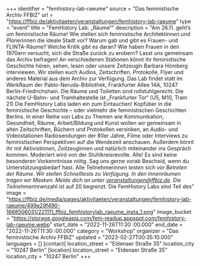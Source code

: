 +++
identifier = "femhistory-lab-raeume"
source = "Das feministische Archiv FFBIZ"
url = "https://ffbiz.de/aktivitaeten/veranstaltungen/femhistory-lab-raeume"
type = "event"
title = "FemHistory Lab: „Räume“"
description = "Am 26.11. geht’s um feministische Räume!
Wie stellen sich feministische Architekt*innen und Planer*innen die ideale Stadt vor? Warum gab und gibt es Frauen- und FLINTA-Räume? Welche Kritik gibt es daran? Wie haben Frauen in den 1970ern versucht, sich die Straße zurück zu erobern?
Lasst uns gemeinsam das Archiv befragen! An verschiedenen Stationen könnt ihr feministische Geschichte hören, sehen, lesen oder unsere Zeitzeugin Barbara Hömberg interviewen. Wir stellen euch Audios, Zeitschriften, Protokolle, Flyer und anderes Material aus dem Archiv zur Verfügung.
Das Lab findet statt im WerkRaum der Pablo-Neruda-Bibliothek, Frankfurter Allee 14A, 10247 Berlin-Friedrichshain. Die Räume und Toiletten sind rollstuhlgerecht. Die nächste U-Bahn- und Tramhaltestelle ist „Frankfurter Tor“ (U5, M10, Tram 21)
Die FemHistory Labs laden ein zum Eintauchen! Kopfüber in die feministische Geschichte – oder vielmehr die feministischen Geschichten Berlins. In einer Reihe von Labs zu Themen wie Kommunikation, Gesundheit, Räume, Arbeit/Bildung und Kunst wollen wir gemeinsam in alten Zeitschriften, Büchern und Protokollen versinken, an Audio- und Videostationen Radiosendungen der 80er Jahre, Filme oder Interviews zu feministischen Perspektiven auf die Wendezeit anschauen. Außerdem könnt ihr mit Aktivist*innen, Zeitzeug*innen und natürlich miteinander ins Gespräch kommen.
Moderiert wird von der Stuhlkreisrevolte.
 Alle! Es sind keine besonderen Vorkenntnisse nötig. Sag uns gerne vorab Bescheid, wenn du Unterstützungsbedarf hast.
Alle Teilnehmer*innen testen sich vor Betreten der Räume. Wir stellen Schnelltests zu Verfügung. In den Innenräumen tragen wir Masken.
Melde dich an unter veranstaltungen@ffbiz.de. Die Teilnehmer*innenzahl ist auf 20 begrenzt.
Die FemHistory Labs sind Teil des"
image = "https://ffbiz.de/media/pages/aktivitaeten/veranstaltungen/femhistory-lab-raeume/499e29f490-1668506031/221111_ffbiz_femhistorylab_raeume_insta_1.png"
image_bucket = "https://storage.googleapis.com/fem-readup.appspot.com/femhistory-lab-raeume.webp"
start_date = "2022-11-26T11:30 :00.000"
end_date = "2022-11-26T11:30 :00.000"
category = "Workshop"
organizer = "Das feministische Archiv FFBIZ"
updated = "2023-02-27T00:35:10.000"
languages = []
[contact]
location_street = "Eldenaer Straße 35"
location_city = "10247 Berlin"
[location]
location_street = "Eldenaer Straße 35"
location_city = "10247 Berlin"
+++